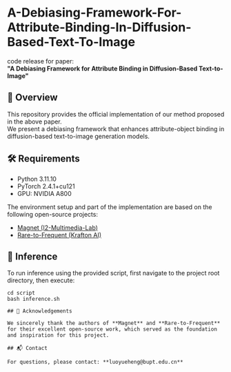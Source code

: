 # A-Debiasing-Framework-For-Attribute-Binding-In-Diffusion-Based-Text-To-Image

code release for paper:  
**"A Debiasing Framework for Attribute Binding in Diffusion-Based Text-to-Image"**

## 📖 Overview

This repository provides the official implementation of our method proposed in the above paper.  
We present a debiasing framework that enhances attribute-object binding in diffusion-based text-to-image generation models.

## 🛠️ Requirements

- Python 3.11.10  
- PyTorch 2.4.1+cu121  
- GPU: NVIDIA A800 

The environment setup and part of the implementation are based on the following open-source projects:

- [Magnet (I2-Multimedia-Lab)](https://github.com/I2-Multimedia-Lab/Magnet)  
- [Rare-to-Frequent (Krafton AI)](https://github.com/krafton-ai/Rare-to-Frequent)

## 🚀 Inference

To run inference using the provided script, first navigate to the project root directory, then execute:

```
cd script
bash inference.sh

## 🙏 Acknowledgements

We sincerely thank the authors of **Magnet** and **Rare-to-Frequent** for their excellent open-source work, which served as the foundation and inspiration for this project.

## 📬 Contact

For questions, please contact: **luoyueheng@bupt.edu.cn**


